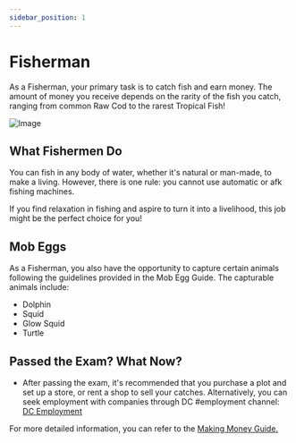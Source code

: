 ```yaml
---
sidebar_position: 1
---
```


# Fisherman

As a Fisherman, your primary task is to catch fish and earn money. The amount of money you receive depends on the rarity of the fish you catch, ranging from common Raw Cod to the rarest Tropical Fish!

![Image](https://media.discordapp.net/attachments/838356841217916989/1165660531869356133/2022-11-13_22.24.57.png?ex=6547a8f7&is=653533f7&hm=a26a9b11523306709a526485418bb136a12e5f69796fcc674f93dfef0beb8eee&=&width=1266&height=671)

## What Fishermen Do

You can fish in any body of water, whether it's natural or man-made, to make a living. However, there is one rule: you cannot use automatic or afk fishing machines. 

If you find relaxation in fishing and aspire to turn it into a livelihood, this job might be the perfect choice for you!

## Mob Eggs

As a Fisherman, you also have the opportunity to capture certain animals following the guidelines provided in the Mob Egg  Guide. The capturable animals include:

- Dolphin
- Squid
- Glow Squid
- Turtle

## Passed the Exam? What Now?

- After passing the exam, it's recommended that you purchase a plot and set up a store, or rent a shop to sell your catches. Alternatively, you can seek employment with companies through DC #employment channel: [DC Employment](https://discord.gg/democracy)

For more detailed information, you can refer to the [Making Money Guide.](https://wiki.democracycraft.net/government/money/)